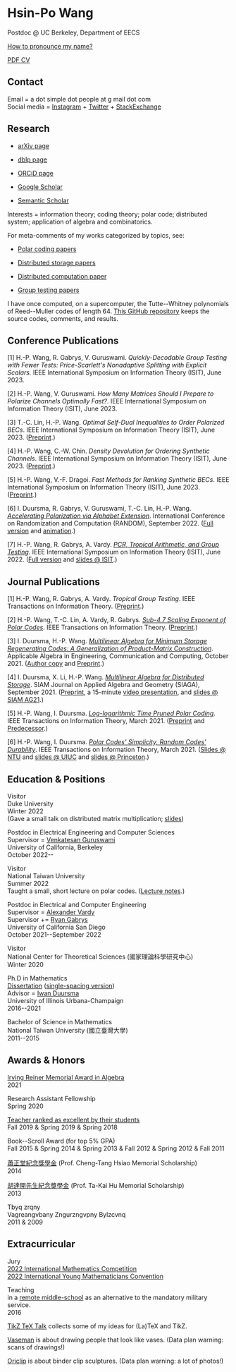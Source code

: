 
# Hsin-Po Wang

Postdoc @ UC Berkeley, Department of EECS

[How to pronounce my name?](/pronounce)

[PDF CV](/cv%20Hsin-Po%20WANG.pdf)

## Contact

Email = a dot simple dot people at g mail dot com  
Social media =
[Instagram](https://www.instagram.com/xymbol.1/) +
[Twitter](https://twitter.com/Xymbol_1) +
[StackExchange](https://stackexchange.com/users/4418253/symbol-1)

## Research

* [arXiv page](https://arxiv.org/a/wang_h_8.html)

* [dblp page](https://dblp.org/pid/75/329-1.html)

* [ORCiD page](https://orcid.org/0000-0003-2574-1510)

* [Google Scholar](https://scholar.google.com/citations?user=tJ8-ChgAAAAJ)

* [Semantic Scholar](https://www.semanticscholar.org/author/Hsin-Po-Wang/3003115)

Interests =
information theory; coding theory; polar code; distributed system;
application of algebra and combinatorics.

For meta-comments of my works categorized by topics, see:

* [Polar coding papers](/paper/polar)

* [Distributed storage papers](/paper/storage)

* [Distributed computation paper](/paper/compute)

* [Group testing papers](/paper/grouptest)

I have once computed, on a supercomputer,
the Tutte--Whitney polynomials of Reed--Muller codes of length 64.
[This GitHub repository](https://github.com/Symbol1/BlueWaters-RM64)
keeps the source codes, comments, and results.

## Conference Publications

[1] H.-P. Wang, R. Gabrys, V. Guruswami.
    *Quickly-Decodable Group Testing with Fewer Tests: Price-Scarlett's Nonadaptive Splitting with Explicit Scalars.*
    IEEE International Symposium on Information Theory (ISIT), June 2023.

[2] H.-P. Wang, V. Guruswami.
    *How Many Matrices Should I Prepare to Polarize Channels Optimally Fast?*.
    IEEE International Symposium on Information Theory (ISIT), June 2023.

[3] T.-C. Lin, H.-P. Wang.
    *Optimal Self-Dual Inequalities to Order Polarized BECs*.
   IEEE International Symposium on Information Theory (ISIT), June 2023.
    ([Preprint](https://arxiv.org/abs/2304.07664).)

[4] H.-P. Wang, C.-W. Chin.
    *Density Devolution for Ordering Synthetic Channels*.
    IEEE International Symposium on Information Theory (ISIT), June 2023.
    ([Preprint](https://arxiv.org/abs/2304.07667).)

[5] H.-P. Wang, V.-F. Dragoi.
    *Fast Methods for Ranking Synthetic BECs*.
    IEEE International Symposium on Information Theory (ISIT), June 2023.
    ([Preprint](https://arxiv.org/abs/2304.11781).)

[6] I. Duursma, R. Gabrys, V. Guruswami, T.-C. Lin, H.-P. Wang.
    [*Accelerating Polarization via Alphabet Extension*](https://doi.org/10.4230/LIPIcs.APPROX/RANDOM.2022.17).
    International Conference on Randomization and Computation (RANDOM), September 2022.
    ([Full version](https://arxiv.org/abs/2207.04522) and
     [animation](https://www.youtube.com/watch?v=2mmbd58rSts).)

[7] H.-P. Wang, R. Gabrys, A. Vardy.
    [*PCR, Tropical Arithmetic, and Group Testing*](https://doi.org/10.1109/ISIT50566.2022.9834718).
    IEEE International Symposium on Information Theory (ISIT), June 2022.
    ([Full version](https://arxiv.org/abs/2201.05440) and
     [slides @ ISIT](https://github.com/Symbol1/PCR-TGT).)

## Journal Publications

[1] H.-P. Wang, R. Gabrys, A. Vardy.
    *Tropical Group Testing*.
    IEEE Transactions on Information Theory.
    ([Preprint](https://arxiv.org/abs/2201.05440).)

[2] H.-P. Wang, T.-C. Lin, A. Vardy, R. Gabrys.
    [*Sub-4.7 Scaling Exponent of Polar Codes*](https://doi.org/10.1109/TIT.2023.3253074).
    IEEE Transactions on Information Theory.
    ([Preprint](https://arxiv.org/abs/2204.11683).)

[3] I. Duursma, H.-P. Wang.
    [*Multilinear Algebra for Minimum Storage Regenerating Codes: A Generalization of Product-Matrix Construction*](https://doi.org/10.1007/s00200-021-00526-3).
    Applicable Algebra in Engineering, Communication and Computing, October 2021.
    ([Author copy](https://rdcu.be/cyJs2) and
     [Preprint](https://arxiv.org/abs/2006.16998).)

[4] I. Duursma, X. Li, H.-P. Wang.
    [*Multilinear Algebra for Distributed Storage*](https://doi.org/10.1137/20M1346742).
    SIAM Journal on Applied Algebra and Geometry (SIAGA), September 2021.
    ([Preprint](https://arxiv.org/abs/2006.08911),
     a 15-minute [video presentation](https://www.youtube.com/watch?v=BC8rGig-QoM), and
     [slides @ SIAM AG21](https://github.com/Symbol1/MoulinDistorage).)

[5] H.-P. Wang, I. Duursma.
    [*Log-logarithmic Time Pruned Polar Coding*](https://doi.org/10.1109/TIT.2020.3041523).
    IEEE Transactions on Information Theory, March 2021.
    ([Preprint](https://arxiv.org/abs/1905.13340) and
     [Predecessor](https://arxiv.org/abs/1812.08106).)

[6] H.-P. Wang, I. Duursma.
    [*Polar Codes' Simplicity, Random Codes' Durability*](https://doi.org/10.1109/TIT.2020.3041570).
    IEEE Transactions on Information Theory, March 2021.
    ([Slides @ NTU](https://github.com/Symbol1/Coding4Limits) and
     [slides @ UIUC](https://github.com/Symbol1/Complex2Order) and
     [slides @ Princeton](https://github.com/Symbol1/abc).)

## Education & Positions

Visitor  
Duke University  
Winter 2022  
(Gave a small talk on distributed matrix multiplication;
 [slides](https://github.com/Symbol1/ChatPPT))

Postdoc in Electrical Engineering and Computer Sciences  
Supervisor = [Venkatesan Guruswami](https://people.eecs.berkeley.edu/~venkatg/)  
University of California, Berkeley  
October 2022--

Visitor  
National Taiwan University  
Summer 2022  
Taught a small, short lecture on polar codes.
([Lecture notes](https://drive.google.com/drive/u/5/folders/1dOaQAjmQxFTOXZdjdhJnkLLelNqQPsfi).)  

Postdoc in Electrical and Computer Engineering  
Supervisor = [Alexander Vardy](https://orcid.org/0000-0003-3303-9078)  
Supervisor += [Ryan Gabrys](https://sites.google.com/view/ryangabrys/home)  
University of California San Diego  
October 2021--September 2022

Visitor  
National Center for Theoretical Sciences (國家理論科學研究中心)  
Winter 2020

Ph.D in Mathematics  
[Dissertation](https://www.ideals.illinois.edu/items/120952)
([single-spacing version](https://arxiv.org/abs/2107.06420))  
Advisor = [Iwan Duursma](https://faculty.math.illinois.edu/~duursma/)  
University of Illinois Urbana-Champaign  
2016--2021

Bachelor of Science in Mathematics  
National Taiwan University (國立臺灣大學)  
2011--2015

## Awards & Honors

[Irving Reiner Memorial Award in Algebra](https://math.illinois.edu/academics/graduate-program/funding/graduate-awards-and-fellowships/irving-reiner-memorial-award-and)  
2021

Research Assistant Fellowship  
Spring 2020

[Teacher ranked as excellent by their students](https://go.illinois.edu/lotrae)  
Fall 2019 & Spring 2019 & Spring 2018

Book--Scroll Award (for top 5% GPA)  
Fall 2015 & Spring 2014 & Spring 2013 & Fall 2012 & Spring 2012 & Fall 2011

[蕭正堂紀念獎學金](http://140.112.51.185/scholarship/%E5%88%86%E9%A0%81/index%208.html)
(Prof. Cheng-Tang Hsiao Memorial Scholarship)  
2014

[胡達開先生紀念獎學金](http://140.112.51.185/scholarship/%E5%88%86%E9%A0%81/index%201.html)
(Prof. Ta-Kai Hu Memorial Scholarship)  
2013

Tbyq zrqny  
Vagreangvbany Zngurzngvpny Bylzcvnq  
2011 & 2009

## Extracurricular

Jury  
[2022 International Mathematics Competition](https://www.facebook.com/iimc2022/)  
[2022 International Young Mathematicians Convention](http://www.cmseducation.org/iymc/)

Teaching  
in a [remote middle-school](https://goo.gl/maps/1BeM2h7fhFbhWBsm8)
as an alternative to the mandatory military service.  
2016

[TikZ TeX Talk](/ttt) collects some of my ideas for (La)TeX and TikZ.

[Vaseman](/vaseman) is about drawing people that look like vases.
(Data plan warning: scans of drawings!)

[Oriclip](/oriclip) is about binder clip sculptures.
(Data plan warning: a lot of photos!)
